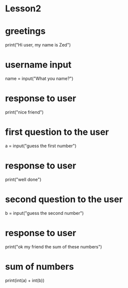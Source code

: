 # Lesson2

# greetings
print("Hi user, my name is Zed")
# username input
name = input("What you name?")
# response to user
print("nice friend")
# first question to the user
a = input("guess the first number")
# response to user
print("well done")
# second question to the user
b = input("guess the second number")
# response to user
print("ok my friend the sum of these numbers")
# sum of numbers
print(int(a) + int(b))

